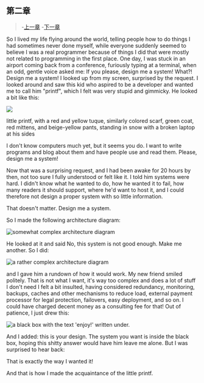 ## 第二章

> -[上一章](http://codingpy.com/article/story-of-little-printf-chapter1/)
> -[下一章](http://codingpy.com/article/story-of-little-printf-chapter3/)

So I lived my life flying around the world, telling people how to do things I had sometimes never done myself, while everyone suddenly seemed to believe I was a real programmer because of things I did that were mostly not related to programming in the first place.
One day, I was stuck in an airport coming back from a conference, furiously typing at a terminal, when an odd, gentle voice asked me:
If you please, design me a system!
What?!
Design me a system!
I looked up from my screen, surprised by the request. I looked around and saw this kid who aspired to be a developer and wanted me to call him "printf", which I felt was very stupid and gimmicky. He looked a bit like this:

![](http://ferd.ca/static/img/printf/printf-nocover.png)

little printf, with a red and yellow tuque, similarly colored scarf, green coat, red mittens, and beige-yellow pants, standing in snow with a broken laptop at his sides

I don't know computers much yet, but it seems you do. I want to write programs and blog about them and have people use and read them. Please, design me a system!

Now that was a surprising request, and I had been awake for 20 hours by then, not too sure I fully understood or felt like it. I told him systems were hard. I didn't know what he wanted to do, how he wanted it to fail, how many readers it should support, where he'd want to host it, and I could therefore not design a proper system with so little information.

That doesn't matter. Design me a system.

So I made the following architecture diagram:

![somewhat complex architecture diagram](http://ferd.ca/static/img/printf/arch1.png)


He looked at it and said No, this system is not good enough. Make me another.
So I did:


![a rather complex architecture diagram](http://ferd.ca/static/img/printf/arch2.png)

and I gave him a rundown of how it would work.
My new friend smiled politely. That is not what I want, it's way too complex and does a lot of stuff I don't need
I felt a bit insulted, having considered redundancy, monitoring, backups, caches and other mechanisms to reduce load, external payment processor for legal protection, failovers, easy deployment, and so on. I could have charged decent money as a consulting fee for that! Out of patience, I just drew this:

![a black box with the text 'enjoy!' written under.](http://ferd.ca/static/img/printf/blackbox.png)

And I added: this is your design. The system you want is inside the black box, hoping this shitty answer would have him leave me alone. But I was surprised to hear back:

That is exactly the way I wanted it!

And that is how I made the acquaintance of the little printf.
